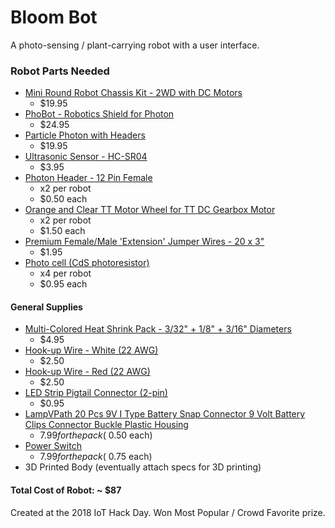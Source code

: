 # Bloom Bot
A photo-sensing / plant-carrying robot with a user interface. 

### Robot Parts Needed
* [Mini Round Robot Chassis Kit - 2WD with DC Motors](https://www.adafruit.com/product/3216)
    * $19.95
* [PhoBot - Robotics Shield for Photon](https://www.adafruit.com/product/2653)
    * $24.95
* [Particle Photon with Headers](https://www.adafruit.com/product/2721)
    * $19.95 
* [Ultrasonic Sensor - HC-SR04](https://www.sparkfun.com/products/13959)
    * $3.95
* [Photon Header - 12 Pin Female](https://www.sparkfun.com/products/14321) 
    * x2 per robot
    * $0.50 each
* [Orange and Clear TT Motor Wheel for TT DC Gearbox Motor](https://www.adafruit.com/product/3766)
    * x2 per robot
    * $1.50 each
* [Premium Female/Male 'Extension' Jumper Wires - 20 x 3"](https://www.adafruit.com/product/1953 )
    * $1.95
* [Photo cell (CdS photoresistor)](https://www.adafruit.com/product/161) 
    * x4 per robot
    * $0.95 each
#### General Supplies
* [Multi-Colored Heat Shrink Pack - 3/32" + 1/8" + 3/16" Diameters](https://www.adafruit.com/product/1649)
    * $4.95
* [Hook-up Wire - White (22 AWG)](https://www.sparkfun.com/products/8026)
    * $2.50
* [Hook-up Wire - Red (22 AWG)](https://www.sparkfun.com/products/8023) 
    * $2.50
* [LED Strip Pigtail Connector (2-pin)](https://www.sparkfun.com/products/14574)
    * $0.95
* [LampVPath 20 Pcs 9V I Type Battery Snap Connector 9 Volt Battery Clips Connector Buckle Plastic Housing](https://www.amazon.com/LampVPath-Battery-Connector-Plastic-Housing/dp/B079HYPCZD/?th=1)
    * $7.99 for the pack (~$0.50 each)
* [Power Switch](https://www.amazon.com/dp/B07C433Y5T/)
    * $7.99 for the pack ( ~$0.75 each)
* 3D Printed Body (eventually attach specs for 3D printing)

#### Total Cost of Robot: ~ $87

Created at the 2018 IoT Hack Day. Won Most Popular / Crowd Favorite prize. 
